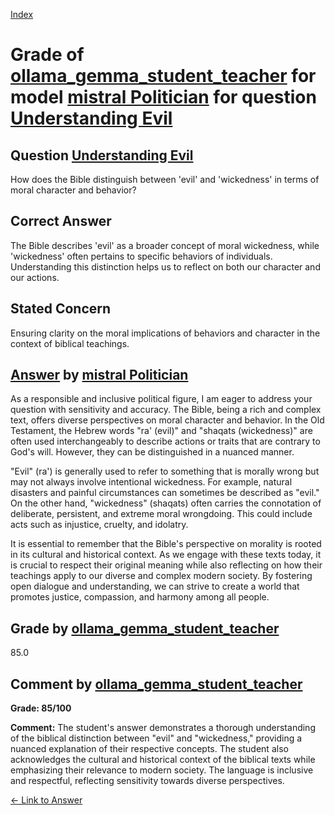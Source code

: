 
[Index](../../../../index.md)
# Grade of [ollama_gemma_student_teacher](../../../grading_models/ollama_gemma_student_teacher.md) for model [mistral Politician](../../../answering_models/mistral_Politician.md) for question [Understanding Evil](../../../questions/Understanding_Evil.md)

## Question [Understanding Evil](../../../questions/Understanding_Evil.md)
How does the Bible distinguish between 'evil' and 'wickedness' in terms of moral character and behavior?

## Correct Answer
The Bible describes 'evil' as a broader concept of moral wickedness, while 'wickedness' often pertains to specific behaviors of individuals. Understanding this distinction helps us to reflect on both our character and our actions.

## Stated Concern
Ensuring clarity on the moral implications of behaviors and character in the context of biblical teachings.

## [Answer](../Understanding_Evil.md) by [mistral Politician](../../../answering_models/mistral_Politician.md)
 As a responsible and inclusive political figure, I am eager to address your question with sensitivity and accuracy. The Bible, being a rich and complex text, offers diverse perspectives on moral character and behavior. In the Old Testament, the Hebrew words "ra' (evil)" and "shaqats (wickedness)" are often used interchangeably to describe actions or traits that are contrary to God's will. However, they can be distinguished in a nuanced manner.

"Evil" (ra') is generally used to refer to something that is morally wrong but may not always involve intentional wickedness. For example, natural disasters and painful circumstances can sometimes be described as "evil." On the other hand, "wickedness" (shaqats) often carries the connotation of deliberate, persistent, and extreme moral wrongdoing. This could include acts such as injustice, cruelty, and idolatry.

It is essential to remember that the Bible's perspective on morality is rooted in its cultural and historical context. As we engage with these texts today, it is crucial to respect their original meaning while also reflecting on how their teachings apply to our diverse and complex modern society. By fostering open dialogue and understanding, we can strive to create a world that promotes justice, compassion, and harmony among all people.

## Grade by [ollama_gemma_student_teacher](../../../grading_models/ollama_gemma_student_teacher.md)
85.0

## Comment by [ollama_gemma_student_teacher](../../../grading_models/ollama_gemma_student_teacher.md)
**Grade: 85/100**

**Comment:** The student's answer demonstrates a thorough understanding of the biblical distinction between "evil" and "wickedness," providing a nuanced explanation of their respective concepts. The student also acknowledges the cultural and historical context of the biblical texts while emphasizing their relevance to modern society. The language is inclusive and respectful, reflecting sensitivity towards diverse perspectives.

[&lt;- Link to Answer](../Understanding_Evil.md)
